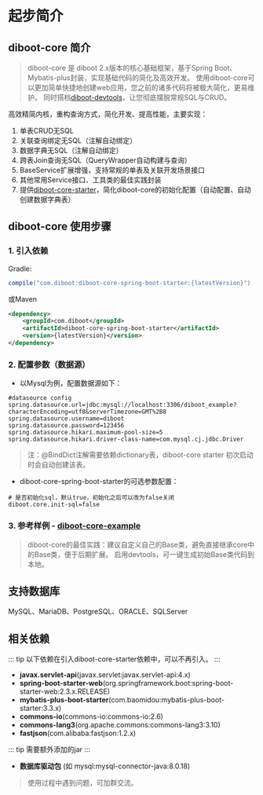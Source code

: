 # 起步简介

## diboot-core 简介

> diboot-core 是 diboot 2.x版本的核心基础框架，基于Spring Boot、Mybatis-plus封装，实现基础代码的简化及高效开发。
> 使用diboot-core可以更加简单快捷地创建web应用，您之前的诸多代码将被极大简化，更易维护。
> 同时搭档[diboot-devtools](../diboot-devtools/介绍.md)，让您彻底摆脱常规SQL与CRUD。

高效精简内核，重构查询方式，简化开发、提高性能，主要实现：
1. 单表CRUD无SQL
2. 关联查询绑定无SQL（注解自动绑定）
3. 数据字典无SQL（注解自动绑定）
4. 跨表Join查询无SQL（QueryWrapper自动构建与查询）
5. BaseService扩展增强，支持常规的单表及关联开发场景接口
6. 其他常用Service接口、工具类的最佳实践封装
7. 提供[diboot-core-starter](https://github.com/dibo-software/diboot-example/tree/master/diboot-core-example)，简化diboot-core的初始化配置（自动配置、自动创建数据字典表）

## diboot-core 使用步骤
### 1. 引入依赖
Gradle:
~~~gradle
compile("com.diboot:diboot-core-spring-boot-starter:{latestVersion}")
~~~
或Maven
~~~xml
<dependency>
    <groupId>com.diboot</groupId>
    <artifactId>diboot-core-spring-boot-starter</artifactId>
    <version>{latestVersion}</version>
</dependency>
~~~

### 2. 配置参数（数据源）
* 以Mysql为例，配置数据源如下：
~~~properties
#datasource config
spring.datasource.url=jdbc:mysql://localhost:3306/diboot_example?characterEncoding=utf8&serverTimezone=GMT%2B8
spring.datasource.username=diboot
spring.datasource.password=123456
spring.datasource.hikari.maximum-pool-size=5
spring.datasource.hikari.driver-class-name=com.mysql.cj.jdbc.Driver
~~~
> 注：@BindDict注解需要依赖dictionary表，diboot-core starter 初次启动时会自动创建该表。

* diboot-core-spring-boot-starter的可选参数配置：
~~~properties
# 是否初始化sql，默认true，初始化之后可以改为false关闭
diboot.core.init-sql=false
~~~

### 3. 参考样例 - [diboot-core-example](https://github.com/dibo-software/diboot-example/tree/master/diboot-core-example)

> diboot-core的最佳实践：建议自定义自己的Base类，避免直接继承core中的Base类，便于后期扩展。
启用devtools，可一键生成初始Base类代码到本地。

## 支持数据库
MySQL、MariaDB、PostgreSQL、ORACLE、SQLServer

## 相关依赖
::: tip
以下依赖在引入diboot-core-starter依赖中，可以不再引入。
:::
* **javax.servlet-api**(javax.servlet:javax.servlet-api:4.x)
* **spring-boot-starter-web**(org.springframework.boot:spring-boot-starter-web:2.3.x.RELEASE)
* **mybatis-plus-boot-starter**(com.baomidou:mybatis-plus-boot-starter:3.3.x)
* **commons-io**(commons-io:commons-io:2.6)
* **commons-lang3**(org.apache.commons:commons-lang3:3.10)
* **fastjson**(com.alibaba:fastjson:1.2.x)

::: tip
需要额外添加的jar
:::
* **数据库驱动包** (如 mysql:mysql-connector-java:8.0.18)

> 使用过程中遇到问题，可加群交流。    
